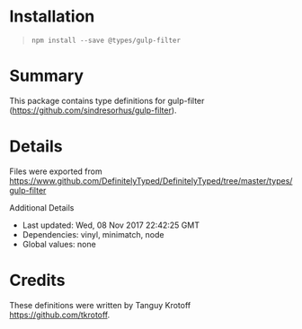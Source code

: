 # Installation
> `npm install --save @types/gulp-filter`

# Summary
This package contains type definitions for gulp-filter (https://github.com/sindresorhus/gulp-filter).

# Details
Files were exported from https://www.github.com/DefinitelyTyped/DefinitelyTyped/tree/master/types/gulp-filter

Additional Details
 * Last updated: Wed, 08 Nov 2017 22:42:25 GMT
 * Dependencies: vinyl, minimatch, node
 * Global values: none

# Credits
These definitions were written by Tanguy Krotoff <https://github.com/tkrotoff>.

